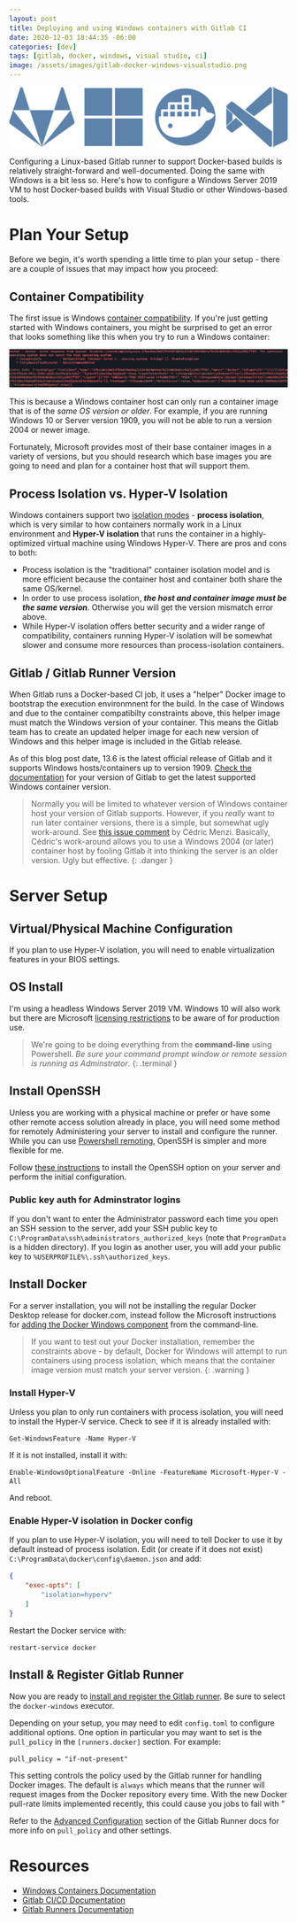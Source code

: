 ```yaml
---
layout: post
title: Deploying and using Windows containers with Gitlab CI
date: 2020-12-03 18:44:35 -06:00
categories: [dev]
tags: [gitlab, docker, windows, visual studio, ci]
image: /assets/images/gitlab-docker-windows-visualstudio.png
---
```


![gitlab-docker-windows-visualstudio](/assets/images/gitlab-docker-windows-visualstudio-row.svg)

Configuring a Linux-based Gitlab runner to support Docker-based builds is relatively straight-forward and well-documented. Doing the same with Windows is a bit less so. Here's how to configure a Windows Server 2019 VM to host Docker-based builds with Visual Studio or other Windows-based tools.

<!--more-->

# Plan Your Setup

Before we begin, it's worth spending a little time to plan your setup - there are a couple of issues that may impact how you proceed:

## Container Compatibility

The first issue is Windows [container compatibility](https://docs.microsoft.com/en-us/virtualization/windowscontainers/deploy-containers/version-compatibility?tabs=windows-server-20H2%2Cwindows-10-20H2). If you're just getting started with Windows containers, you might be surprised to get an error that looks something like this when you try to run a Windows container:

![Windows container verson error](/assets/images/windows-container-version-error.png)

This is because a Windows container host can only run a container image that is of the _same OS version or older_. For example, if you are running Windows 10 or Server version 1909, you will not be able to run a version 2004 or newer image.

Fortunately, Microsoft provides most of their base container images in a variety of versions, but you should research which base images you are going to need and plan for a container host that will support them.

## Process Isolation vs. Hyper-V Isolation

Windows containers support two [isolation modes](https://docs.microsoft.com/en-us/virtualization/windowscontainers/manage-containers/hyperv-container) - **process isolation**, which is very similar to how containers normally work in a Linux environment and **Hyper-V isolation** that runs the container in a highly-optimized virtual machine using Windows Hyper-V. There are pros and cons to both:

* Process isolation is the "traditional" container isolation model and is more efficient because the container host and container both share the same OS/kernel.
* In order to use process isolation, **_the host and container image must be the same version_**. Otherwise you will get the version mismatch error above.
* While Hyper-V isolation offers better security and a wider range of compatibility, containers running Hyper-V isolation will be somewhat slower and consume more resources than process-isolation containers.

## Gitlab / Gitlab Runner Version

When Gitlab runs a Docker-based CI job, it uses a "helper" Docker image to bootstrap the execution environmnent for the build. In the case of Windows and due to the container compatibilty constraints above, this helper image must match the Windows version of your container. This means the Gitlab team has to create an updated helper image for each new version of Windows and this helper image is included in the Gitlab release.

As of this blog post date, 13.6 is the latest official release of Gitlab and it supports Windows hosts/containers up to version 1909. [Check the documentation](https://docs.gitlab.com/13.6/runner/executors/docker.html) for your version of Gitlab to get the latest supported Windows container version.

> Normally you will be limited to whatever version of Windows container host your version of Gitlab supports. However, if you _really_ want to run later container versions, there is a simple, but somewhat ugly work-around. See [this issue comment](https://gitlab.com/gitlab-org/gitlab-runner/-/issues/26420#note_374547809) by Cédric Menzi. Basically, Cédric's work-around allows you to use a Windows 2004 (or later) container host by fooling Gitlab it into thinking the server is an older version. Ugly but effective.
{: .danger }

# Server Setup

## Virtual/Physical Machine Configuration

If you plan to use Hyper-V isolation, you will need to enable virtualization features in your BIOS settings.

## OS Install

I'm using a headless Windows Server 2019 VM. Windows 10 will also work but there are Microsoft [licensing restrictions](https://docs.microsoft.com/en-us/virtualization/windowscontainers/about/faq) to be aware of for production use.

> We're going to be doing everything from the **command-line** using Powershell. _Be sure your command prompt window or remote session is running as Adminstrator_.
{: .terminal }

## Install OpenSSH

Unless you are working with a physical machine or prefer or have some other remote access solution already in place, you will need some method for remotely Administering your server to install and configure the runner. While you can use [Powershell remoting](https://docs.microsoft.com/en-us/powershell/scripting/learn/remoting/running-remote-commands), OpenSSH is simpler and more flexible for me.

Follow [these instructions](https://docs.microsoft.com/en-us/windows-server/administration/openssh/openssh_install_firstuse) to install the OpenSSH option on your server and perform the initial configuration.

### Public key auth for Adminstrator logins

If you don't want to enter the Administrator password each time you open an SSH session to the server, add your SSH public key to `C:\ProgramData\ssh\administrators_authorized_keys` (note that `ProgramData` is a hidden directory). If you login as another user, you will add your public key to `%USERPROFILE%\.ssh\authorized_keys`.

## Install Docker

For a server installation, you will not be installing the regular Docker Desktop release for docker.com, instead follow the Microsoft instructions for [adding the Docker Windows component](https://docs.microsoft.com/en-us/virtualization/windowscontainers/quick-start/set-up-environment?tabs=Windows-Server) from the command-line.

> If you want to test out your Docker installation, remember the constraints above - by default, Docker for Windows will attempt to run containers using process isolation, which means that the container image version must match your server version.
{: .warning }

### Install Hyper-V

Unless you plan to only run containers with process isolation, you will need to install the Hyper-V service. Check to see if it is already installed with:

```
Get-WindowsFeature -Name Hyper-V
```

If it is not installed, install it with:

```
Enable-WindowsOptionalFeature -Online -FeatureName Microsoft-Hyper-V -All
```

And reboot.

### Enable Hyper-V isolation in Docker config

If you plan to use Hyper-V isolation, you will need to tell Docker to use it by default instead of process isolation. Edit (or create if it does not exist) `C:\ProgramData\docker\config\daemon.json` and add:

```json
{
    "exec-opts": [
        "isolation=hyperv"
    ]
}
```

Restart the Docker service with:

```
restart-service docker
```

## Install & Register Gitlab Runner

Now you are ready to [install and register the Gitlab runner](https://docs.gitlab.com/runner/install/). Be sure to select the `docker-windows` executor.

Depending on your setup, you may need to edit `config.toml` to configure additional options. One option in particular you may want to set is the `pull_policy` in the `[runners.docker]` section. For example:

```
pull_policy = "if-not-present"
```

This setting controls the policy used by the Gitlab runner for handling Docker images. The default is `always` which means that the runner will request images from the Docker repository every time. With the new Docker pull-rate limits implemented recently, this could cause you jobs to fail with "

Refer to the [Advanced Configuration](https://docs.gitlab.com/runner/configuration/advanced-configuration.html) section of the Gitlab Runner docs for more info on `pull_policy` and other settings.

# Resources

* [Windows Containers Documentation](https://docs.microsoft.com/en-us/virtualization/windowscontainers/)
* [Gitlab CI/CD Documentation](https://docs.gitlab.com/ee/ci/README.html)
* [Gitlab Runners Documentation](https://docs.gitlab.com/runner/)
